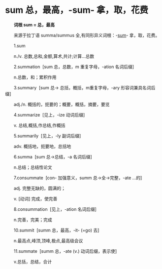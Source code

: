 # sum 总，最高，-sum- 拿，取，花费

　　**词根 sum = 总，最高**

　　来源于拉丁语 summa/summus 全,有同形异义词根：-[sum](http://www.etymon.cn/yingyucigen/1779.html)- 拿，取，花费。

　　1.sum

　　n./v. 总数,总和,金额,算术,共计;计算...总数

　　2.summation  \[sum 总，总数，m 重复字母，-ation 名词后缀\]

　　n.总数，和；累积作用

　　3.summary  \[sum 总→ 总括，概括，m重复字母，-ary 形容词兼具名词后缀\]

　　adj./n. 概括的，扼要的；概要，概括，摘要，要览

　　4.summarize  \[见上，-ize 动词后缀\]

　　v. 总结,概括,作总结,作概括

　　5.summarily  \[见上，-ly 副词后缀\]

　　adv. 概括地，扼要地，总括地

　　6.summa  \[sum 总→总结，-a 名词后缀\]

　　n.总结；总结性论文

　　7.consummate  \[con- 加强意义，summ 总→全→完整，-ate ...的\]

　　adj. 完整无缺的，圆满的；

　　v. \[动词\] 完成，使完善

　　8.consummation  \[见上，-ation 名词后缀\]

　　n.完善，完美；完成

　　10.summit  \[summ 总，最高，-it- (=go) 去\]

　　n.最高点,峰顶,顶峰,极点,最高级会议

　　11.summate  \[summ 总，-ate (v.) 动词后缀，表示使\]

　　v.总括，总结，合计
